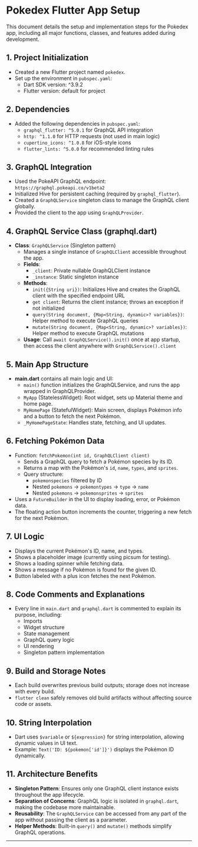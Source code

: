 # Pokedex Flutter App Setup

This document details the setup and implementation steps for the Pokedex app, including all major functions, classes, and features added during development.

## 1. Project Initialization
- Created a new Flutter project named `pokedex`.
- Set up the environment in `pubspec.yaml`:
  - Dart SDK version: ^3.9.2
  - Flutter version: default for project

## 2. Dependencies
- Added the following dependencies in `pubspec.yaml`:
  - `graphql_flutter: ^5.0.1` for GraphQL API integration
  - `http: ^1.1.0` for HTTP requests (not used in main logic)
  - `cupertino_icons: ^1.0.8` for iOS-style icons
  - `flutter_lints: ^5.0.0` for recommended linting rules

## 3. GraphQL Integration
- Used the PokeAPI GraphQL endpoint: `https://graphql.pokeapi.co/v1beta2`
- Initialized Hive for persistent caching (required by `graphql_flutter`).
- Created a `GraphQLService` singleton class to manage the GraphQL client globally.
- Provided the client to the app using `GraphQLProvider`.

## 4. GraphQL Service Class (graphql.dart)
- **Class**: `GraphQLService` (Singleton pattern)
  - Manages a single instance of `GraphQLClient` accessible throughout the app.
  - **Fields**:
    - `_client`: Private nullable GraphQLClient instance
    - `_instance`: Static singleton instance
  - **Methods**:
    - `init({String uri})`: Initializes Hive and creates the GraphQL client with the specified endpoint URL
    - `get client`: Returns the client instance; throws an exception if not initialized
    - `query(String document, {Map<String, dynamic>? variables})`: Helper method to execute GraphQL queries
    - `mutate(String document, {Map<String, dynamic>? variables})`: Helper method to execute GraphQL mutations
  - **Usage**: Call `await GraphQLService().init()` once at app startup, then access the client anywhere with `GraphQLService().client`

## 5. Main App Structure
- **main.dart** contains all main logic and UI:
  - `main()` function initializes the GraphQLService, and runs the app wrapped in GraphQLProvider.
  - `MyApp` (StatelessWidget): Root widget, sets up Material theme and home page.
  - `MyHomePage` (StatefulWidget): Main screen, displays Pokémon info and a button to fetch the next Pokémon.
  - `_MyHomePageState`: Handles state, fetching, and UI updates.

## 6. Fetching Pokémon Data
- Function: `fetchPokemon(int id, GraphQLClient client)`
  - Sends a GraphQL query to fetch a Pokémon species by its ID.
  - Returns a map with the Pokémon's `id`, `name`, `types`, and `sprites`.
  - Query structure:
    - `pokemonspecies` filtered by ID
    - Nested `pokemons` → `pokemontypes` → `type` → `name`
    - Nested `pokemons` → `pokemonsprites` → `sprites`
- Uses a `FutureBuilder` in the UI to display loading, error, or Pokémon data.
- The floating action button increments the counter, triggering a new fetch for the next Pokémon.

## 7. UI Logic
- Displays the current Pokémon's ID, name, and types.
- Shows a placeholder image (currently using picsum for testing).
- Shows a loading spinner while fetching data.
- Shows a message if no Pokémon is found for the given ID.
- Button labeled with a plus icon fetches the next Pokémon.

## 8. Code Comments and Explanations
- Every line in `main.dart` and `graphql.dart` is commented to explain its purpose, including:
  - Imports
  - Widget structure
  - State management
  - GraphQL query logic
  - UI rendering
  - Singleton pattern implementation

## 9. Build and Storage Notes
- Each build overwrites previous build outputs; storage does not increase with every build.
- `flutter clean` safely removes old build artifacts without affecting source code or assets.

## 10. String Interpolation
- Dart uses `$variable` or `${expression}` for string interpolation, allowing dynamic values in UI text.
- Example: `Text('ID: ${pokemon['id']}')` displays the Pokémon ID dynamically.

## 11. Architecture Benefits
- **Singleton Pattern**: Ensures only one GraphQL client instance exists throughout the app lifecycle.
- **Separation of Concerns**: GraphQL logic is isolated in `graphql.dart`, making the codebase more maintainable.
- **Reusability**: The `GraphQLService` can be accessed from any part of the app without passing the client as a parameter.
- **Helper Methods**: Built-in `query()` and `mutate()` methods simplify GraphQL operations.

---
